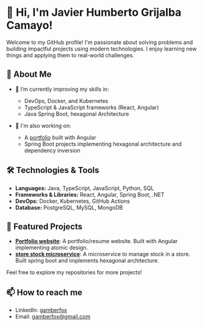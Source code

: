 # 👋 Hi, I'm Javier Humberto Grijalba Camayo!

Welcome to my GitHub profile! I'm passionate about solving problems and building impactful projects using modern technologies. 
I enjoy learning new things and applying them to real-world challenges.

## 🚀 About Me

- 🌱 I’m currently improving my skills in:
  - DevOps, Docker, and Kubernetes
  - TypeScript & JavaScript frameworks (React, Angular)
  - Java Spring Boot, hexagonal Architecture
  
- 💼 I'm also working on:
  - A [portfolio](https://angular-portfolio-lovat.vercel.app/) built with Angular
  - Spring Boot projects implementing hexagonal architecture and dependency inversion

## 🛠 Technologies & Tools

- **Languages:** Java, TypeScript, JavaScript, Python, SQL
- **Frameworks & Libraries:** React, Angular, Spring Boot, .NET
- **DevOps:** Docker, Kubernetes, GitHub Actions
- **Database:** PostgreSQL, MySQL, MongoDB

## 🌟 Featured Projects

- **[Portfolio website](https://github.com/gamberfox/angular-portfolio)**: A portfolio/resume website. Built with Angular implementing atomic design.
- **[store stock microservice](https://github.com/pragma-bootcamp-repositories/pragma-stock-api-service)**: A microservice to manage stock in a store. Built spring boot and implements hexagonal architecture.
  
Feel free to explore my repositories for more projects!

## 📫 How to reach me

- LinkedIn: [gamberfox](https://www.linkedin.com/in/gamberfox/)
- Email: [gamberfox@gmail.com](mailto:gamberofx@gmail.com)
